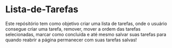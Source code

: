 # Lista-de-Tarefas
Este repósitório tem como objetivo criar uma lista de tarefas, onde o usuário consegue criar uma tarefa, remover, mover a ordem das tarefas selecionadas, marcar como concluida  e até mesmo salvar suas tarefas para quando reabrir a página permanecer com suas tarefas salvas!
